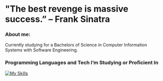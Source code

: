 # "The best revenge is massive success.” – Frank Sinatra


### About me:
Currently studying for a Bachelors of Science in Computer Information Systems with Software Engineering.


### Programming Languages and Tech I’m Studying or Proficient In

[![My Skills](https://skillicons.dev/icons?i=html,css,py,go,cs,js,linux,mysql,comptiaa+)](https://skillicons.dev)
